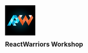 <p>
  <img src="public/logo.jpg" width="100" style="margin-right: 20px"/>
  <h2 style="margin: 0;">ReactWarriors Workshop</h2>
</p>

